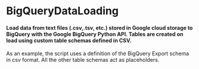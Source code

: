 # BigQueryDataLoading

#### Load data from text files (.csv,.tsv, etc.) stored in Google cloud storage to BigQuery with the Google BigQuery Python API. Tables are created on load using custom table schemas defined in CSV.

As an example, the script uses a definition of the BigQuery Export schema in csv format. All the other table schemas act as placeholders.

